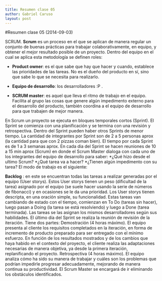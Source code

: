 ```yaml
---
title: Resumen clase 05
author: Gabriel Caruso
layout: post
---
```


#Resumen clase 05 (2014-09-03)

SCRUM.
**Scrum** es un proceso en el que se aplican de manera regular un conjunto de buenas prácticas para trabajar 
colaborativamente, en equipo, y obtener el mejor resultado posible de un proyecto.
Dentro del equipo en el cual se aplica esta metodología se definen roles:

* **Product owner**: es el que sabe que hay que hacer y cuando, establece las prioridades 
de las tareas. No es el dueño del producto en sí, sino que sabe lo que se necesita para realizarlo. 

* **Equipo de desarrollo**: los desarrolladores :P .

* **SCRUM master**: es aquel que lleva el ritmo de trabajo en el equipo. Facilita al grupo las cosas que 
genere algún impedimento externo para el desarrollo del producto, también coordina a el equipo de desarrollo
para que trabajen de mejor manera. 

En Scrum un proyecto se ejecuta en bloques temporales cortos (Sprint). El Sprint se comienza con una 
planificación y se termina con una revisión y retrospectiva. Dentro del Sprint pueden haber otros Sprints 
de menor tiempo. La cantidad de integrantes por Sprint son de 2 a 5 personas aprox (la cantidad para que con 
2 pizzas coman bien). El tiempo por cada Sprint es de 1 a 3 semanas aprox.
En cada dia del Sprint se hacen reuniones de 10 a 15 min aprox (Scrum) en donde el Scrum Master 
dialoga con cada uno de los integrantes del equipo de desarrollo para saber:
*¿Qué hizo desde el ultimo Scrum?
*¿Qué tarea va a hacer?
*¿Tienen algún impedimento con su tarea?
El modo de trabajo es el siguiente:

 **Backlog** : en este se encuentran todas las tareas a realizar generadas por el equipo (User storys). Estos User storys tienen un peso (dificultad de la tarea) asignado por el equipo (se suele hacer usando la serie de números de fibonacci) y en ocasiones se le da una prioridad.
Los User storys tienen descripta, en una oración simple, su funcionalidad. 
Estas tareas van cambiando de estado con el tiempo, comienzan en To Do (tareas sin hacer), luego pasan a Doing (la tarea se está resolviendo) y luego a Done (tarea terminada). Las tareas se las asignan los mismos desarrolladores según sus habilidades.
El último día del Sprint se realiza la reunión de revisión de la iteración. Tiene dos partes:
Demostración (4 horas máximo). El equipo presenta al cliente los requisitos completados en la iteración, en forma de incremento de producto preparado para ser entregado con el mínimo esfuerzo. En función de los resultados mostrados y de los cambios que haya habido en el contexto del proyecto, el cliente realiza las adaptaciones necesarias de manera objetiva, ya desde la primera iteración, replanificando el proyecto.
Retrospectiva (4 horas máximo). El equipo analiza cómo ha sido su manera de trabajar y cuáles son los problemas que podrían impedirle progresar adecuadamente, mejorando de manera continua su productividad. El Scrum Master se encargará de ir eliminando los obstáculos identificados.
